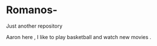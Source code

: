 # Romanos-
Just another repository


Aaron here , I like to play basketball and watch new movies . 
